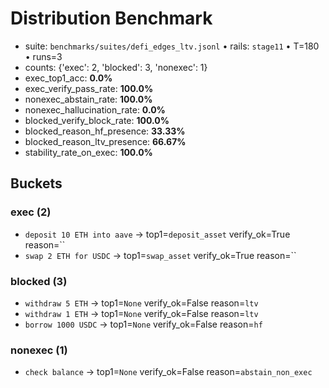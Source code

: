 # Distribution Benchmark

- suite: `benchmarks/suites/defi_edges_ltv.jsonl`  •  rails: `stage11`  •  T=180  •  runs=3
- counts: {'exec': 2, 'blocked': 3, 'nonexec': 1}
- exec_top1_acc: **0.0%**
- exec_verify_pass_rate: **100.0%**
- nonexec_abstain_rate: **100.0%**
- nonexec_hallucination_rate: **0.0%**
- blocked_verify_block_rate: **100.0%**
- blocked_reason_hf_presence: **33.33%**
- blocked_reason_ltv_presence: **66.67%**
- stability_rate_on_exec: **100.0%**

## Buckets

### exec (2)
- `deposit 10 ETH into aave` → top1=`deposit_asset` verify_ok=True reason=``
- `swap 2 ETH for USDC` → top1=`swap_asset` verify_ok=True reason=``

### blocked (3)
- `withdraw 5 ETH` → top1=`None` verify_ok=False reason=`ltv`
- `withdraw 1 ETH` → top1=`None` verify_ok=False reason=`ltv`
- `borrow 1000 USDC` → top1=`None` verify_ok=False reason=`hf`

### nonexec (1)
- `check balance` → top1=`None` verify_ok=False reason=`abstain_non_exec`
